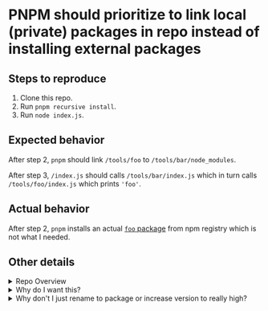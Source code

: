 # PNPM should prioritize to link local (private) packages in repo instead of installing external packages

## Steps to reproduce

1. Clone this repo.
2. Run `pnpm recursive install`.
3. Run `node index.js`.

## Expected behavior

After step 2, `pnpm` should link `/tools/foo` to `/tools/bar/node_modules`.

After step 3, `/index.js` should calls `/tools/bar/index.js` which in turn calls `/tools/foo/index.js` which prints `'foo'`.

## Actual behavior

After step 2, `pnpm` installs an actual [`foo` package](https://www.npmjs.com/package/foo) from npm registry which is not what I needed.

## Other details

<details>
  <summary>Repo Overview</summary>

  * This is a multi-packages repo.

  * Directory [`/tools`] contains packages that are used as tools in dev environment (e.g. to assist testing, or to validate packages before publishing, etc.) and therefore have `"private": true` in their `package.json`.

  * Package `/tools/bar` depends on `foo` (`/tools/foo`).
</details>

<details>
  <summary>Why do I want this?</summary>

  * It is nicer to call package by their names instead of write out full paths to their files.
  * It allows me to isolate their dependencies from production packages' dependencies.
  * It makes it easier for me to know whether a dependency is still neccessary.
</details>

<details>
  <summary>Why don't I just rename to package or increase version to really high?</summary>

  * It doesn't work in a long term.
</details>
